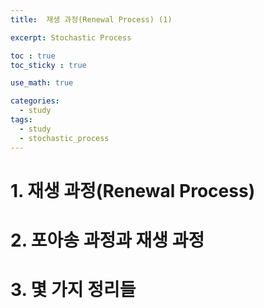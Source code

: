 ```yaml
---
title:  재생 과정(Renewal Process) (1)

excerpt: Stochastic Process  

toc : true
toc_sticky : true  

use_math: true

categories:
  - study
tags:
  - study
  - stochastic_process
---
```


# 1. 재생 과정(Renewal Process)

# 2. 포아송 과정과 재생 과정 

# 3. 몇 가지 정리들